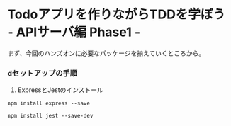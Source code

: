 # Todoアプリを作りながらTDDを学ぼう - APIサーバ編 Phase1 -

まず、今回のハンズオンに必要なパッケージを揃えていくところから。


### dセットアップの手順
1. ExpressとJestのインストール

```bash:
npm install express --save
```

```bash:
npm install jest --save-dev
```
